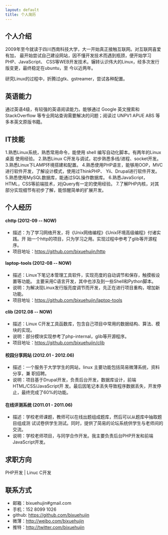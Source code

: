 ```yaml
---
layout: default
title: 个人简历
---
```


## 个人介绍
  2009年至今就读于四川西南科技大学，大一开始真正接触互联网。对互联网喜爱有加，
最开始尝试自己建设网站，因不懂开发技术而遇到瓶颈，便开始学习PHP、JavaScript、
CSS等WEB开发技术。辗转认识伟大的Linux，经多次发行版变更，最终稳定在ubuntu，至
今以近两年。

  研究Linux的过程中，折腾过gtk、gstreamer，尝试各种配置。

## 英语能力
  通过英语4级，有较强的英语阅读能力。能够通过 Google 英文搜索和 StackOverflow
等专业网站查询需要解决的问题；阅读过 UNPV1 APUE ABS 等多本英文原版书籍。

## IT技能
1.熟悉Linux系统，熟悉常用命令，能使用 shell 编写自动化脚本。有两年的Linux桌面
  使用经验。
2.熟悉Linux C开发与调试，初步熟悉多线/进程、socket开发。
3.熟悉Linux下LAMP环境搭建和配置。
4.熟悉使用PHP语言，能够用OOP，MVC进行软件开发，了解设计模式，使用过ThinkPHP、
  Yii、Drupal进行软件开发。
5.熟悉使用MySQL数据库，能通过SQL操作数据库。
6.熟悉JavaScript，HTML，CSS等前端技术，对jQuery有一定的使用经验。
7.了解PHP内核，对其部分实现细节有初步了解，能惊醒简单的扩展开发。

## 个人经历

#### chttp (2012-09 -- NOW)
* 描述：为了学习网络开发，将《Unix网络编程》《Unix环境高级编程》付诸实践。开
  始一个http的项目，只为学习之用。实现过程中参考了glib等开源程序。
* 项目地址：<https://github.com/bixuehujin/http>

#### laptop-tools (2012-08 -- NOW)
* 描述：Linux下笔记本管理工具软件，实现亮度的自动调节和保存，触摸板设置等功能。
  主要采用C语言开发，其中也涉及到一些Shell和Python脚本。
* 说明：为解决现Linux发行版亮度调节而开发，先正在进行项目重构，增加新功能。
* 项目地址：<https://github.com/bixuehujin/laptop-tools>

#### clib (2012.08 -- NOW)
* 描述：Linux C开发工具函数库，包含自己项目中常用的数据结构、算法、模块的实现。
* 说明：部分模块实现参考了php-internal，glib等开源程序。
* 项目地址：<https://github.com/bixuehujin/clib>

#### 校园分享网站 (2012.01 - 2012.06)
* 描述：一个服务于大学学生的网站，linux 主要功能包括简易微薄系统，资料分享，兼
  职招聘。
* 说明：项目基于Drupal开发，负责后台开发，数据库设计，前端HTML/CSS/JavaScript开
  发。最后因笔记本丢失导致程序数据丢失，开发停止，最终完成了60%的功能。  

#### 在线评测系统 (2011.01 - 2011.06)
* 描述：学校老师课题，教师可以在线出题组成题库，然后可以从题库中抽取题目组成测
  试试卷供学生测试。同时，提供了简易的论坛系统供学生与老师间的交流。  
* 说明：学校老师项目，与同学合作开发。我主要负责后台PHP开发和前端JavaScript开发。

## 求职方向
  PHP开发 | Linuc C开发

## 联系方式

* 邮箱：bixuehujin#gmail.com
* 手机：152 8099 1026
* github: <https://github.com/bixuehujin>
* 微薄：<http://weibo.com/bixuehujin>
* 推特：<http://twitter.com/bixuehujin>


